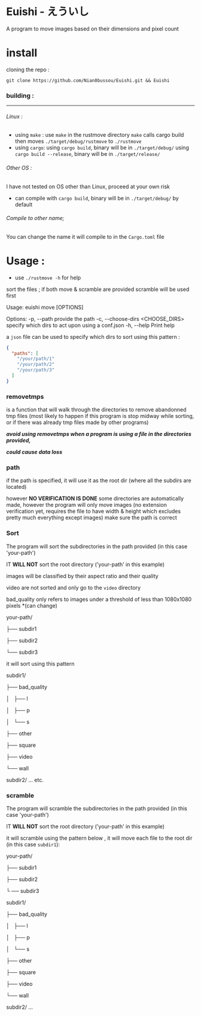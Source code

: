 # Euishi - えういし
A program to move images based on their dimensions and pixel count

# install
cloning the repo : 
```
git clone https://github.com/Nian0bussou/Euishi.git && Euishi
```

### building :
--- 

###### Linux : 
 - using `make` :
    use `make` in the rustmove directory
    `make` calls cargo build then moves `./target/debug/rustmove` to `./rustmove`
 - using `cargo`:
    using `cargo build`, binary will be in `./target/debug/`
    using `cargo build --release`, binary will be in `./target/release/`

###### Other OS : 
I have not tested on OS other than Linux, proceed at your own risk
 - can compile with `cargo build`, binary will be in `./target/debug/` by default

###### Compile to other name;
You can change the name it will compile to in the `Cargo.toml` file

# Usage : 
 - use `./rustmove -h` for help

sort the files ; if both move & scramble are provided scramble will be used first

Usage: euishi move [OPTIONS]

Options:
  -p, --path <PATH>                provide the path
  -c, --choose-dirs <CHOOSE_DIRS>  specify which dirs to act upon using a conf.json
  -h, --help                       Print help

 
 a `json` file can be used to specify which dirs to sort using this pattern :

```json
{
  "paths": [
    "/your/path/1"
    "/your/path/2"
    "/your/path/3"
  ]
}
```


### removetmps

is a function that will
walk through the directories to remove 
abandonned tmp files 
(most likely to happen if this program is stop midway while sorting,
or if there was already tmp files made by other programs)

***avoid using removetmps when a program is using a file in the directories provided,***

***could cause data loss***

### path
if the path is specified, it will use it as the root dir (where all the subdirs are located)

however **NO VERIFICATION IS DONE** 
some directories are automatically made,
however the program will only move images 
(no extension verification yet,
requires the file to have width &
height which excludes pretty much everything except images)
make sure the path is correct

### Sort 

The program will sort the subdirectories in the path provided (in this case 'your-path')

IT **WILL NOT** sort the root directory ('your-path' in this example)

images will be classified by their aspect ratio and their quality

video are not sorted and only go to the `video` directory

bad_quality only refers to images under a threshold of less than 1080x1080 pixels *(can change)

your-path/

├── subdir1

├── subdir2

└── subdir3

it will sort using this pattern 

subdir1/

├── bad_quality

│   ├── l

│   ├── p

│   └── s

├── other

├── square

├── video

└── wall

subdir2/
...
etc.


### scramble

The program will scramble the subdirectories in the path provided (in this case 'your-path')

IT **WILL NOT** sort the root directory ('your-path' in this example)


it will scramble using the pattern below , it will move each file to the root dir (in this case `subdir1`):

your-path/

├── subdir1

├── subdir2

└ ── subdir3

subdir1/

├── bad_quality

│   ├── l

│   ├── p

│   └── s

├── other

├── square

├── video

└── wall

subdir2/
...



